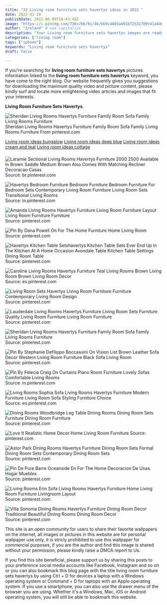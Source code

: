 ```yaml
---
title: "32 Living room furniture sets havertys ideas in 2022 "
date: 2022-01-19
publishDate: 2022-06-09T18:43:49Z
image: "https://i.pinimg.com/736x/bb/9c/46/bb9c4603a401b72531789c41a446933e--dark-dining-rooms-dining-room-sets.jpg"
author: "Ireland" # use capitalize
description: "Your Living room furniture sets havertys images are ready in this website. Living room furniture sets havertys are a topic that is being searched for and liked by netizens now. You can Find and Download the Living room furniture sets havertys files here. Find and Download all royalty-free vectors."
categories: ["living room"]
tags: ["iphone"]
keywords: "Living room furniture sets havertys"
draft: false

---
```


If you're searching for **living room furniture sets havertys** pictures information linked to the **living room furniture sets havertys** keyword, you have come to the right  blog.  Our website frequently  gives you  suggestions  for downloading  the maximum  quality video and picture  content, please kindly surf and locate more enlightening video articles and images  that fit your interests.

**Living Room Furniture Sets Havertys**. 

![Sheridan Living Rooms Havertys Furniture Family Room Sofa Family Living Rooms Furniture](https://i.pinimg.com/originals/c4/61/15/c46115fd66dbe04ebbd0bf8fac640578.jpg "Sheridan Living Rooms Havertys Furniture Family Room Sofa Family Living Rooms Furniture")
Sheridan Living Rooms Havertys Furniture Family Room Sofa Family Living Rooms Furniture From pinterest.com

[Living room ideas bungalow](/living-room-ideas-bungalow/)
[Living room ideas deep blue](/living-room-ideas-deep-blue/)
[Living room ideas cream and teal](/living-room-ideas-cream-and-teal/)
[Living room ideas cottage](/living-room-ideas-cottage/)



### 

 


![Laramie Sectional Living Rooms Havertys Furniture 2000 2500 Available In Brown Saddle Medium Brown Also Comes With Matching Recliner Decoracao Casas](https://i.pinimg.com/originals/a4/2d/80/a42d8029d0742ddbfc329ba0d76179b4.jpg "Laramie Sectional Living Rooms Havertys Furniture 2000 2500 Available In Brown Saddle Medium Brown Also Comes With Matching Recliner Decoracao Casas")
Source: br.pinterest.com

 

![Havertys Bedroom Furniture Bedroom Furniture Bedroom Furniture For Bedroom Sets Contemporary Living Room Furniture Living Room Sets Transitional Living Rooms](https://i.pinimg.com/originals/60/ea/ce/60eacefec5ab83af694a51fdc815db9b.jpg "Havertys Bedroom Furniture Bedroom Furniture Bedroom Furniture For Bedroom Sets Contemporary Living Room Furniture Living Room Sets Transitional Living Rooms")
Source: in.pinterest.com

 

![Amanda Living Rooms Havertys Furniture Living Room Furniture Layout Living Room Furniture Furniture](https://i.pinimg.com/originals/64/f6/c1/64f6c1b7d9ea829cded86a83fbe5220e.jpg "Amanda Living Rooms Havertys Furniture Living Room Furniture Layout Living Room Furniture Furniture")
Source: pinterest.com

 

![Pin By Dana Powell On For The Home Furniture Home Living Room](https://i.pinimg.com/originals/04/e1/ec/04e1ecfced8289277ca56296f2037c91.jpg "Pin By Dana Powell On For The Home Furniture Home Living Room")
Source: pinterest.com

 

![Havertys Kitchen Table Setshavertys Kitchen Table Sets Ever End Up In The Kitchen At A Home Occasion Avondale Table Kitchen Table Settings Dining Room Table](https://i.pinimg.com/736x/80/7a/83/807a83bf62de1fc704fb916ba3a75466.jpg "Havertys Kitchen Table Setshavertys Kitchen Table Sets Ever End Up In The Kitchen At A Home Occasion Avondale Table Kitchen Table Settings Dining Room Table")
Source: pinterest.com

 

![Caroline Living Rooms Havertys Furniture Teal Living Rooms Brown Living Room Brown Living Room Decor](https://i.pinimg.com/originals/7e/2d/2e/7e2d2e3d5a6bfe06bc59dff29c769581.jpg "Caroline Living Rooms Havertys Furniture Teal Living Rooms Brown Living Room Brown Living Room Decor")
Source: es.pinterest.com

 

![Living Room Sets Havertys Living Room Furniture Furniture Contemporary Living Room Design](https://i.pinimg.com/736x/a3/b8/4c/a3b84cb633224362f7ef4dcbcd364db2.jpg "Living Room Sets Havertys Living Room Furniture Furniture Contemporary Living Room Design")
Source: pinterest.com

 

![Lauderdale Living Rooms Havertys Furniture Living Room Sets Furniture Quality Living Room Furniture Living Room Furniture](https://i.pinimg.com/originals/be/16/37/be1637a889c957315f7a3ef016e73449.jpg "Lauderdale Living Rooms Havertys Furniture Living Room Sets Furniture Quality Living Room Furniture Living Room Furniture")
Source: pinterest.com

 

![Sheridan Living Rooms Havertys Furniture Family Room Sofa Family Living Rooms Furniture](https://i.pinimg.com/originals/c4/61/15/c46115fd66dbe04ebbd0bf8fac640578.jpg "Sheridan Living Rooms Havertys Furniture Family Room Sofa Family Living Rooms Furniture")
Source: pinterest.com

 

![Pin By Stephanie Defilippo Boccassini On Vision List Brown Leather Sofa Decor Western Living Room Furniture Black Sofa Living Room](https://i.pinimg.com/originals/9a/70/75/9a7075896acbaa5907c2835c2738e53e.jpg "Pin By Stephanie Defilippo Boccassini On Vision List Brown Leather Sofa Decor Western Living Room Furniture Black Sofa Living Room")
Source: pinterest.com

 

![Pin By Felecia Craig On Curtains Piano Room Furniture Lovely Sofas Comfortable Living Rooms](https://i.pinimg.com/736x/2e/3f/29/2e3f29e81c88473225487e1db9dc879e--comfortable-living-rooms-curved-sofa.jpg "Pin By Felecia Craig On Curtains Piano Room Furniture Lovely Sofas Comfortable Living Rooms")
Source: in.pinterest.com

 

![Living Rooms Sophia Sofa Living Rooms Havertys Furniture Modern Furniture Living Room Sofa Styling Furniture Choice](https://i.pinimg.com/originals/9f/8a/79/9f8a796e4907524031bbb2132f162f39.jpg "Living Rooms Sophia Sofa Living Rooms Havertys Furniture Modern Furniture Living Room Sofa Styling Furniture Choice")
Source: es.pinterest.com

 

![Dining Rooms Woodbridge Leg Table Dining Rooms Dining Room Sets Furniture Dining Room Furniture](https://i.pinimg.com/originals/0b/fd/07/0bfd07b837c60b772157eb99617308e8.jpg "Dining Rooms Woodbridge Leg Table Dining Rooms Dining Room Sets Furniture Dining Room Furniture")
Source: pinterest.com

 

![Love It Realistic Home Decor Home Living Room Furniture](https://i.pinimg.com/originals/d2/45/dc/d245dcca3d0527da36db9da7daeee155.jpg "Love It Realistic Home Decor Home Living Room Furniture")
Source: pinterest.com

 

![Astor Park Dining Rooms Havertys Furniture Dining Room Sets Formal Dining Room Sets Contemporary Dining Room Sets](https://i.pinimg.com/originals/44/ca/b6/44cab65c25fa18b68012c6917c39ba2a.jpg "Astor Park Dining Rooms Havertys Furniture Dining Room Sets Formal Dining Room Sets Contemporary Dining Room Sets")
Source: pinterest.com

 

![Pin De Pure Barre Oceanside En For The Home Decoracion De Unas Hogar Muebles](https://i.pinimg.com/originals/b1/1f/49/b11f49ce8077c5b7e877a5e98e061c25.jpg "Pin De Pure Barre Oceanside En For The Home Decoracion De Unas Hogar Muebles")
Source: pinterest.com

 

![Living Rooms Erin Sofa Living Rooms Havertys Furniture Home Living Room Furniture Livingroom Layout](https://i.pinimg.com/originals/f2/d6/47/f2d647e8e5a582cd49a0f340ca17a234.jpg "Living Rooms Erin Sofa Living Rooms Havertys Furniture Home Living Room Furniture Livingroom Layout")
Source: pinterest.com

 

![Villa Sonoma Dining Rooms Havertys Furniture Dining Room Decor Traditional Beautiful Dining Rooms Dining Room Decor](https://i.pinimg.com/736x/bb/9c/46/bb9c4603a401b72531789c41a446933e--dark-dining-rooms-dining-room-sets.jpg "Villa Sonoma Dining Rooms Havertys Furniture Dining Room Decor Traditional Beautiful Dining Rooms Dining Room Decor")
Source: pinterest.com

 

This site is an open community for users to share their favorite wallpapers on the internet, all images or pictures in this website are for personal wallpaper use only, it is stricly prohibited to use this wallpaper for commercial purposes, if you are the author and find this image is shared without your permission, please kindly raise a DMCA report to Us.

If you find this site beneficial, please support us by sharing this posts to your preference social media accounts like Facebook, Instagram and so on or you can also bookmark this blog page with the title living room furniture sets havertys by using Ctrl + D for devices a laptop with a Windows operating system or Command + D for laptops with an Apple operating system. If you use a smartphone, you can also use the drawer menu of the browser you are using. Whether it's a Windows, Mac, iOS or Android operating system, you will still be able to bookmark this website.
